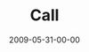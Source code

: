 ---
layout: message
category: message
series: "Roadmap For A Revolution"
title: "Call"
date: 2009-05-31-00-00
message_id: 565
---